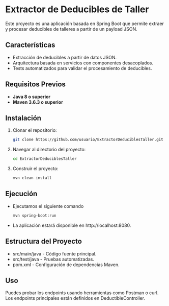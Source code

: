 # Extractor de Deducibles de Taller

Este proyecto es una aplicación basada en Spring Boot que permite extraer y procesar deducibles de talleres a partir de un payload JSON.

## Características
- Extracción de deducibles a partir de datos JSON.
- Arquitectura basada en servicios con componentes desacoplados.
- Tests automatizados para validar el procesamiento de deducibles.

## Requisitos Previos
- **Java 8 o superior**
- **Maven 3.6.3 o superior**

## Instalación
1. Clonar el repositorio:
   ```bash
   git clone https://github.com/usuario/ExtractorDeduciblesTaller.git
   ```
2. Navegar al directorio del proyecto:
	```bash
	cd ExtractorDeduciblesTaller
	```
3. Construir el proyecto:
	```bash
	mvn clean install
	```

## Ejecución
* Ejecutamos el siguiente comando
	```bash
	mvn spring-boot:run
	```
* La aplicación estará disponible en http://localhost:8080.

## Estructura del Proyecto

* src/main/java - Código fuente principal.
* src/test/java - Pruebas automatizadas.
* pom.xml - Configuración de dependencias Maven.

## Uso
Puedes probar los endpoints usando herramientas como Postman o curl. Los endpoints principales están definidos en DeductibleController.
